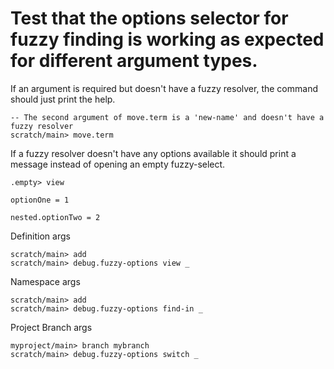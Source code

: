 # Test that the options selector for fuzzy finding is working as expected for different argument types.

If an argument is required but doesn't have a fuzzy resolver, the command should just print the help.


```ucm:error
-- The second argument of move.term is a 'new-name' and doesn't have a fuzzy resolver
scratch/main> move.term
```

If a fuzzy resolver doesn't have any options available it should print a message instead of
opening an empty fuzzy-select.

```ucm:error
.empty> view
```


```unison:hide
optionOne = 1

nested.optionTwo = 2
```

Definition args

```ucm
scratch/main> add
scratch/main> debug.fuzzy-options view _
```


Namespace args

```ucm
scratch/main> add
scratch/main> debug.fuzzy-options find-in _
```

Project Branch args

```ucm
myproject/main> branch mybranch
scratch/main> debug.fuzzy-options switch _
```
